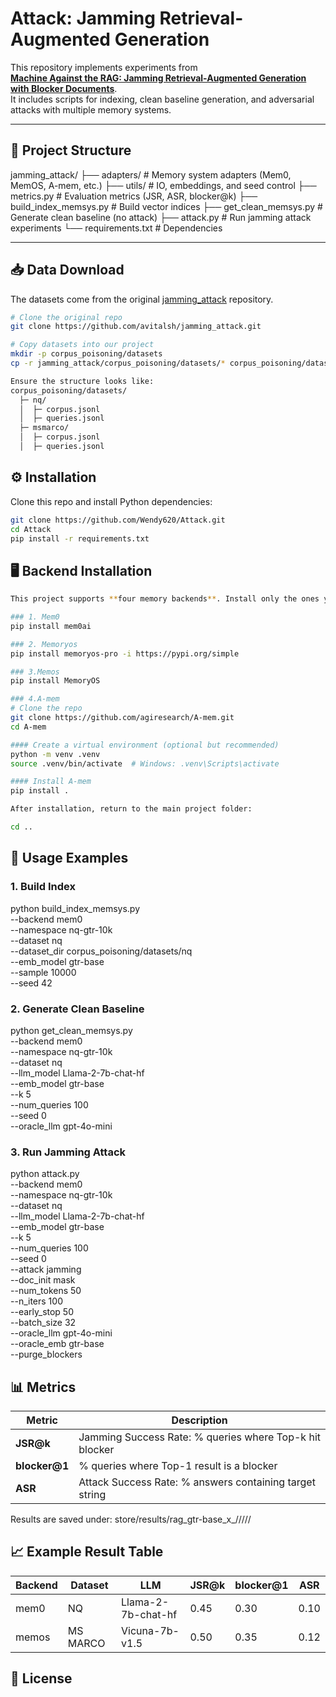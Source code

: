 # Attack: Jamming Retrieval-Augmented Generation

This repository implements experiments from  
[**Machine Against the RAG: Jamming Retrieval-Augmented Generation with Blocker Documents**](https://github.com/avitalsh/jamming_attack).  
It includes scripts for indexing, clean baseline generation, and adversarial attacks with multiple memory systems.

---

## 📂 Project Structure
jamming_attack/
├── adapters/ # Memory system adapters (Mem0, MemOS, A-mem, etc.)
├── utils/ # IO, embeddings, and seed control
├── metrics.py # Evaluation metrics (JSR, ASR, blocker@k)
├── build_index_memsys.py # Build vector indices
├── get_clean_memsys.py # Generate clean baseline (no attack)
├── attack.py # Run jamming attack experiments
└── requirements.txt # Dependencies

---

## 📥 Data Download

The datasets come from the original [jamming_attack](https://github.com/avitalsh/jamming_attack) repository.

```bash
# Clone the original repo
git clone https://github.com/avitalsh/jamming_attack.git

# Copy datasets into our project
mkdir -p corpus_poisoning/datasets
cp -r jamming_attack/corpus_poisoning/datasets/* corpus_poisoning/datasets/

Ensure the structure looks like:
corpus_poisoning/datasets/
  ├─ nq/
  │  ├─ corpus.jsonl
  │  ├─ queries.jsonl
  ├─ msmarco/
  │  ├─ corpus.jsonl
  │  ├─ queries.jsonl
```

## ⚙️ Installation

Clone this repo and install Python dependencies:

```bash
git clone https://github.com/Wendy620/Attack.git
cd Attack
pip install -r requirements.txt
```

## 🖥️ Backend Installation
```bash
This project supports **four memory backends**. Install only the ones you need.

### 1. Mem0
pip install mem0ai

### 2. Memoryos
pip install memoryos-pro -i https://pypi.org/simple

### 3.Memos
pip install MemoryOS

### 4.A-mem
# Clone the repo
git clone https://github.com/agiresearch/A-mem.git
cd A-mem

#### Create a virtual environment (optional but recommended)
python -m venv .venv
source .venv/bin/activate  # Windows: .venv\Scripts\activate

#### Install A-mem
pip install .

After installation, return to the main project folder:

cd ..
```

## 🚀 Usage Examples
### 1. Build Index

python build_index_memsys.py \
  --backend mem0 \
  --namespace nq-gtr-10k \
  --dataset nq \
  --dataset_dir corpus_poisoning/datasets/nq \
  --emb_model gtr-base \
  --sample 10000 \
  --seed 42


### 2. Generate Clean Baseline

python get_clean_memsys.py \
  --backend mem0 \
  --namespace nq-gtr-10k \
  --dataset nq \
  --llm_model Llama-2-7b-chat-hf \
  --emb_model gtr-base \
  --k 5 \
  --num_queries 100 \
  --seed 0 \
  --oracle_llm gpt-4o-mini

### 3. Run Jamming Attack
   
python attack.py \
  --backend mem0 \
  --namespace nq-gtr-10k \
  --dataset nq \
  --llm_model Llama-2-7b-chat-hf \
  --emb_model gtr-base \
  --k 5 \
  --num_queries 100 \
  --seed 0 \
  --attack jamming \
  --doc_init mask \
  --num_tokens 50 \
  --n_iters 100 \
  --early_stop 50 \
  --batch_size 32 \
  --oracle_llm gpt-4o-mini \
  --oracle_emb gtr-base \
  --purge_blockers

## 📊 Metrics
| Metric         | Description                                             |
| -------------- | ------------------------------------------------------- |
| **JSR\@k**     | Jamming Success Rate: % queries where Top-k hit blocker |
| **blocker\@1** | % queries where Top-1 result is a blocker               |
| **ASR**        | Attack Success Rate: % answers containing target string |


Results are saved under: store/results/rag_gtr-base_x_<LLM>/<dataset>/<backend>/<mode>/<seed>/

## 📈 Example Result Table
| Backend | Dataset  | LLM                | JSR\@k | blocker\@1 | ASR  |
| ------- | -------- | ------------------ | ------ | ---------- | ---- |
| mem0    | NQ       | Llama-2-7b-chat-hf | 0.45   | 0.30       | 0.10 |
| memos   | MS MARCO | Vicuna-7b-v1.5     | 0.50   | 0.35       | 0.12 |

## 📜 License
